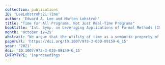 ```yaml
---
collection: publications
ID: 'LeeLohstroh:21:Time'
author: 'Edward A. Lee and Marten Lohstroh'
title: "Time for All Programs, Not Just Real-Time Programs"
booktitle: 'Int. Symp. on Leveraging Applications of Formal Methods (ISoLA)'
month: 'October 17–29'
abstract: "We argue that the utility of time as a semantic property of software is not limited to the domain of real-time systems. This paper outlines four concurrent design patterns: alignment, precedence, simultaneity, and consistency, all of which are relevant to general-purpose software applications. We show that a semantics of logical time provides a natural framework for reasoning about concurrency, makes some difficult problems easy, and offers a quantified interpretation of the CAP theorem, enabling quantified evaluation of the tradeoff between consistency and availability."
paperurl: 'https://doi.org/10.1007/978-3-030-89159-6_15'
year: '2021'
doi: '10.1007/978-3-030-89159-6_15'
ENTRYTYPE: 'inproceedings'
---
```


